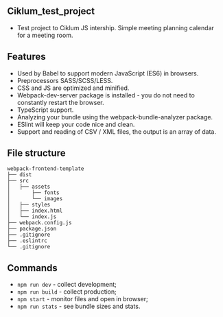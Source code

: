 ## Ciklum_test_project

* Test project to Ciklum JS intership. Simple meeting planning calendar for a meeting room.

## Features

* Used by Babel to support modern JavaScript (ES6) in browsers.
* Preprocessors SASS/SCSS/LESS.
* CSS and JS are optimized and minified.
* Webpack-dev-server package is installed - you do not need to constantly restart the browser.
* TypeScript support.
* Analyzing your bundle using the webpack-bundle-analyzer package.
* ESlint will keep your code nice and clean.
* Support and reading of CSV / XML files, the output is an array of data.

## File structure

```
webpack-frontend-template
├── dist
├── src
│   ├── assets
│       ├── fonts
│       └── images
│   ├── styles
│   ├── index.html
│   └── index.js
├── webpack.config.js
├── package.json
├── .gitignore
├── .eslintrc
└── .gitignore
```

## Commands

* ```npm run dev``` - collect development;
* ```npm run build``` - collect production;
* ```npm start``` - monitor files and open in browser;
* ```npm run stats``` - see bundle sizes and stats.